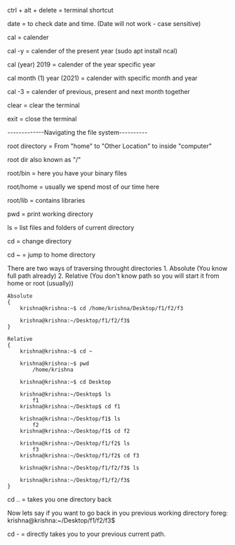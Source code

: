 ctrl + alt + delete = terminal shortcut

date = to check date and time. (Date will not work - case sensitive)

cal =  calender

cal -y = calender of the present year (sudo apt install ncal)

cal (year) 2019 = calender of the year specific year

cal month (1) year (2021) = calender with specific month and year

cal -3 = calender of previous, present and next month together

clear = clear the terminal

exit = close the terminal


-------------Navigating the file system----------

root directory = From "home" to "Other Location" to inside "computer"

root dir also known as "/"

root/bin = here you have your binary files

root/home = usually we spend most of our time here

root/lib = contains libraries

pwd = print working directory

ls = list files and folders of current directory

cd = change directory

cd ~ = jump to home directory

There are two ways of traversing throught directories
    1. Absolute (You know full path already)
    2. Relative (You don't know path so you will start it from home or root (usually))

    Absolute
    {
        krishna@krishna:~$ cd /home/krishna/Desktop/f1/f2/f3

        krishna@krishna:~/Desktop/f1/f2/f3$
    }

    Relative
    {
        krishna@krishna:~$ cd ~

        krishna@krishna:~$ pwd
            /home/krishna

        krishna@krishna:~$ cd Desktop

        krishna@krishna:~/Desktop$ ls
            f1
        krishna@krishna:~/Desktop$ cd f1

        krishna@krishna:~/Desktop/f1$ ls
            f2
        krishna@krishna:~/Desktop/f1$ cd f2

        krishna@krishna:~/Desktop/f1/f2$ ls
            f3
        krishna@krishna:~/Desktop/f1/f2$ cd f3

        krishna@krishna:~/Desktop/f1/f2/f3$ ls

        krishna@krishna:~/Desktop/f1/f2/f3$ 
    }
   

cd .. = takes you one directory back

Now lets say if you want to go back in you previous working directory foreg: krishna@krishna:~/Desktop/f1/f2/f3$

cd - = directly takes you to your previous current path.
